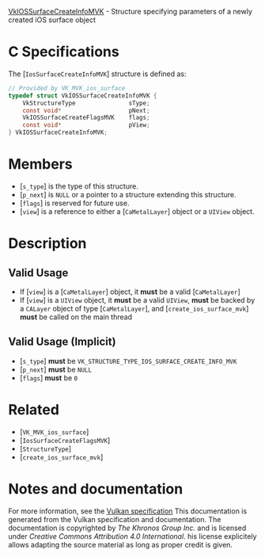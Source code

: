 [VkIOSSurfaceCreateInfoMVK](https://www.khronos.org/registry/vulkan/specs/1.3-extensions/man/html/VkIOSSurfaceCreateInfoMVK.html) - Structure specifying parameters of a newly created iOS surface object

# C Specifications
The [`IosSurfaceCreateInfoMVK`] structure is defined as:
```c
// Provided by VK_MVK_ios_surface
typedef struct VkIOSSurfaceCreateInfoMVK {
    VkStructureType               sType;
    const void*                   pNext;
    VkIOSSurfaceCreateFlagsMVK    flags;
    const void*                   pView;
} VkIOSSurfaceCreateInfoMVK;
```

# Members
- [`s_type`] is the type of this structure.
- [`p_next`] is `NULL` or a pointer to a structure extending this structure.
- [`flags`] is reserved for future use.
- [`view`] is a reference to either a [`CaMetalLayer`] object or a `UIView` object.

# Description
## Valid Usage
-    If [`view`] is a [`CaMetalLayer`] object, it  **must**  be a valid [`CaMetalLayer`]
-    If [`view`] is a `UIView` object, it  **must**  be a valid `UIView`,  **must**  be backed by a `CALayer` object of type [`CaMetalLayer`], and [`create_ios_surface_mvk`] **must**  be called on the main thread

## Valid Usage (Implicit)
-  [`s_type`] **must**  be `VK_STRUCTURE_TYPE_IOS_SURFACE_CREATE_INFO_MVK`
-  [`p_next`] **must**  be `NULL`
-  [`flags`] **must**  be `0`

# Related
- [`VK_MVK_ios_surface`]
- [`IosSurfaceCreateFlagsMVK`]
- [`StructureType`]
- [`create_ios_surface_mvk`]

# Notes and documentation
For more information, see the [Vulkan specification](https://www.khronos.org/registry/vulkan/specs/1.3-extensions/html/vkspec.html)
This documentation is generated from the Vulkan specification and documentation.
The documentation is copyrighted by *The Khronos Group Inc.* and is licensed under *Creative Commons Attribution 4.0 International*.
his license explicitely allows adapting the source material as long as proper credit is given.
        
